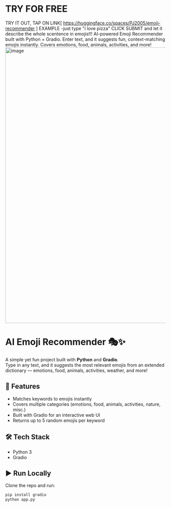 # TRY FOR FREE 
TRY IT OUT, TAP ON LINK[ https://huggingface.co/spaces/PJ2005/emoji-recommender ]
EXAMPLE -just type "i love pizza"
CLICK SUBMIT and let it describe the whole scentence in emojis!!!
AI-powered Emoji Recommender built with Python + Gradio. Enter text, and it suggests fun, context-matching emojis instantly. Covers emotions, food, animals, activities, and more!
<img width="1917" height="866" alt="image" src="https://github.com/user-attachments/assets/c3982927-c74e-41e1-9481-8e7713dbe718" />


# AI Emoji Recommender 🎭✨

A simple yet fun project built with **Python** and **Gradio**.  
Type in any text, and it suggests the most relevant emojis from an extended dictionary — emotions, food, animals, activities, weather, and more!

## 🚀 Features
- Matches keywords to emojis instantly
- Covers multiple categories (emotions, food, animals, activities, nature, misc.)
- Built with Gradio for an interactive web UI
- Returns up to 5 random emojis per keyword

## 🛠️ Tech Stack
- Python 3
- Gradio

## ▶️ Run Locally
Clone the repo and run:
```bash
pip install gradio
python app.py
